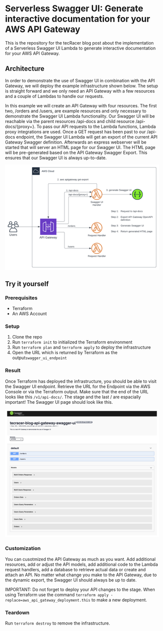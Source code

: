 # Serverless Swagger UI: Generate interactive documentation for your AWS API Gateway

This is the repository for the tecRacer blog post about the implementation of a Serverless Swagger UI Lambda to generate interactive documentation for your AWS API Gateway.

## Architecture

In order to demonstrate the use of Swagger UI in combination with the API Gateway, we will deploy the example infrastructure shown below. The setup is straight forward and we only need an API Gateway with a few resources and a couple of Lambdas to handle our requests.

In this example we will create an API Gateway with four resources. The first two, /orders and /users, are example resources and only necessary to demonstrate the Swagger UI Lambda functionality. Our Swagger UI will be reachable via the parent resources /api-docs and child resource /api-docs/{proxy+}. To pass our API requests to the Lambda functions, Lambda proxy integrations are used. Once a GET request has been past to our /api-docs endpoint, the Swagger UI Lambda will get an export of the current API Gateway Swagger definition. Afterwards an express webserver will be started that will server an HTML page for our Swagger UI. The HTML page will be pre-generated based on the API Gateway Swagger Export. This ensures that our Swagger UI is always up-to-date.

![Architecture diagram](media/architecture.png)

## Try it yourself

### Prerequisites

- Terraform
- An AWS Account

### Setup

1. Clone the repo
2. Run `terraform init` to initialized the Terraform environment
3. Run `terraform plan` and `terraform apply` to deploy the infrastructure
5. Open the URL which is returned by Terraform as the output`swagger_ui_endpoint`

### Result

Once Terraform has deployed the infrastructure, you should be able to visit the Swagger UI endpoint. Retrieve the URL for the Endpoint via the AWS Console or via the Terraform output. Make sure that the end of the URL looks like this `/v1/api-docs/`. The stage and the last / are espacially important! The Swagger UI page should look like this.

![Architecture diagram](media/swagger-ui.png)

### Customization

You can cusotmized the API Gateway as much as you want. Add additional resources, add or adjust the API models, add additional code to the Lambda request handlers, add a database to retrieve actual data or create and attach an API. No matter what change you make to the API Gateway, due to the dynamic export, the Swagger UI should always be up to date.

IMPORTANT: Do not forget to deploy your API changes to the stage. When using Terraform use the command `terraform apply -replace=aws_api_gateway_deployment.this` to make a new deployment.

### Teardown

Run `terraform destroy` to remove the infrastructure.
